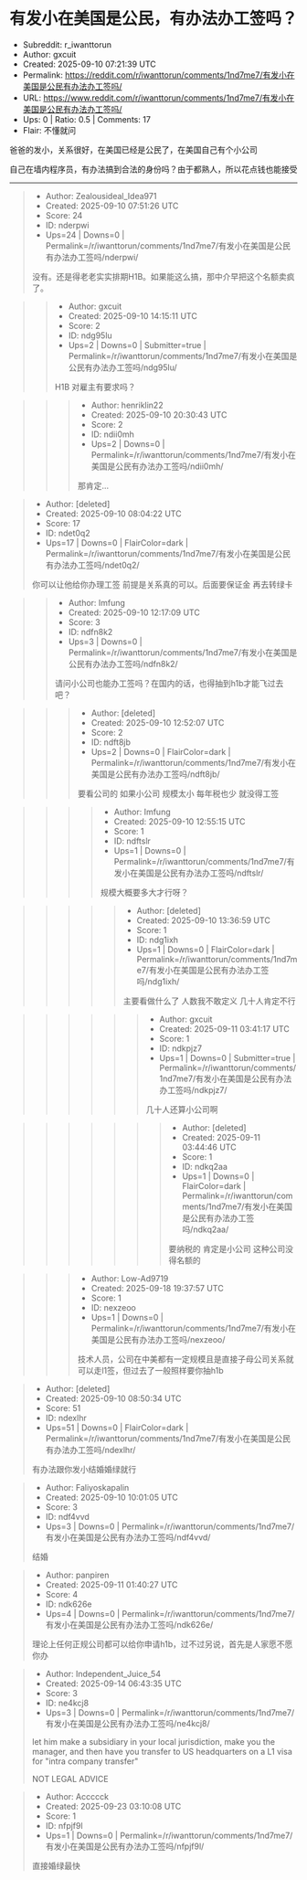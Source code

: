 # 有发小在美国是公民，有办法办工签吗？

- Subreddit: r_iwanttorun
- Author: gxcuit
- Created: 2025-09-10 07:21:39 UTC
- Permalink: https://reddit.com/r/iwanttorun/comments/1nd7me7/有发小在美国是公民有办法办工签吗/
- URL: https://www.reddit.com/r/iwanttorun/comments/1nd7me7/有发小在美国是公民有办法办工签吗/
- Ups: 0 | Ratio: 0.5 | Comments: 17
- Flair: 不懂就问


爸爸的发小，关系很好，在美国已经是公民了，在美国自己有个小公司

自己在墙内程序员，有办法搞到合法的身份吗？由于都熟人，所以花点钱也能接受


---

> - Author: Zealousideal_Idea971
> - Created: 2025-09-10 07:51:26 UTC
> - Score: 24
> - ID: nderpwi
> - Ups=24 | Downs=0 | Permalink=/r/iwanttorun/comments/1nd7me7/有发小在美国是公民有办法办工签吗/nderpwi/
>
> 没有。还是得老老实实排期H1B。如果能这么搞，那中介早把这个名额卖疯了。

>> - Author: gxcuit
>> - Created: 2025-09-10 14:15:11 UTC
>> - Score: 2
>> - ID: ndg95lu
>> - Ups=2 | Downs=0 | Submitter=true | Permalink=/r/iwanttorun/comments/1nd7me7/有发小在美国是公民有办法办工签吗/ndg95lu/
>>
>> H1B  对雇主有要求吗？

>>> - Author: henriklin22
>>> - Created: 2025-09-10 20:30:43 UTC
>>> - Score: 2
>>> - ID: ndii0mh
>>> - Ups=2 | Downs=0 | Permalink=/r/iwanttorun/comments/1nd7me7/有发小在美国是公民有办法办工签吗/ndii0mh/
>>>
>>> 那肯定…

> - Author: [deleted]
> - Created: 2025-09-10 08:04:22 UTC
> - Score: 17
> - ID: ndet0q2
> - Ups=17 | Downs=0 | FlairColor=dark | Permalink=/r/iwanttorun/comments/1nd7me7/有发小在美国是公民有办法办工签吗/ndet0q2/
>
> 你可以让他给你办理工签 前提是关系真的可以。后面要保证金 再去转绿卡

>> - Author: Imfung
>> - Created: 2025-09-10 12:17:09 UTC
>> - Score: 3
>> - ID: ndfn8k2
>> - Ups=3 | Downs=0 | Permalink=/r/iwanttorun/comments/1nd7me7/有发小在美国是公民有办法办工签吗/ndfn8k2/
>>
>> 请问小公司也能办工签吗？在国内的话，也得抽到h1b才能飞过去吧？

>>> - Author: [deleted]
>>> - Created: 2025-09-10 12:52:07 UTC
>>> - Score: 2
>>> - ID: ndft8jb
>>> - Ups=2 | Downs=0 | FlairColor=dark | Permalink=/r/iwanttorun/comments/1nd7me7/有发小在美国是公民有办法办工签吗/ndft8jb/
>>>
>>> 要看公司的 如果小公司 规模太小 每年税也少 就没得工签

>>>> - Author: Imfung
>>>> - Created: 2025-09-10 12:55:15 UTC
>>>> - Score: 1
>>>> - ID: ndftslr
>>>> - Ups=1 | Downs=0 | Permalink=/r/iwanttorun/comments/1nd7me7/有发小在美国是公民有办法办工签吗/ndftslr/
>>>>
>>>> 规模大概要多大才行呀？

>>>>> - Author: [deleted]
>>>>> - Created: 2025-09-10 13:36:59 UTC
>>>>> - Score: 1
>>>>> - ID: ndg1ixh
>>>>> - Ups=1 | Downs=0 | FlairColor=dark | Permalink=/r/iwanttorun/comments/1nd7me7/有发小在美国是公民有办法办工签吗/ndg1ixh/
>>>>>
>>>>> 主要看做什么了 人数我不敢定义 几十人肯定不行

>>>>>> - Author: gxcuit
>>>>>> - Created: 2025-09-11 03:41:17 UTC
>>>>>> - Score: 1
>>>>>> - ID: ndkpjz7
>>>>>> - Ups=1 | Downs=0 | Submitter=true | Permalink=/r/iwanttorun/comments/1nd7me7/有发小在美国是公民有办法办工签吗/ndkpjz7/
>>>>>>
>>>>>> 几十人还算小公司啊

>>>>>>> - Author: [deleted]
>>>>>>> - Created: 2025-09-11 03:44:46 UTC
>>>>>>> - Score: 1
>>>>>>> - ID: ndkq2aa
>>>>>>> - Ups=1 | Downs=0 | FlairColor=dark | Permalink=/r/iwanttorun/comments/1nd7me7/有发小在美国是公民有办法办工签吗/ndkq2aa/
>>>>>>>
>>>>>>> 要纳税的 肯定是小公司 这种公司没得名额的

>>> - Author: Low-Ad9719
>>> - Created: 2025-09-18 19:37:57 UTC
>>> - Score: 1
>>> - ID: nexzeoo
>>> - Ups=1 | Downs=0 | Permalink=/r/iwanttorun/comments/1nd7me7/有发小在美国是公民有办法办工签吗/nexzeoo/
>>>
>>> 技术人员，公司在中美都有一定规模且是直接子母公司关系就可以走l1签，但过去了一般照样要你抽h1b

> - Author: [deleted]
> - Created: 2025-09-10 08:50:34 UTC
> - Score: 51
> - ID: ndexlhr
> - Ups=51 | Downs=0 | FlairColor=dark | Permalink=/r/iwanttorun/comments/1nd7me7/有发小在美国是公民有办法办工签吗/ndexlhr/
>
> 有办法跟你发小结婚婚绿就行

> - Author: Faliyoskapalin
> - Created: 2025-09-10 10:01:05 UTC
> - Score: 3
> - ID: ndf4vvd
> - Ups=3 | Downs=0 | Permalink=/r/iwanttorun/comments/1nd7me7/有发小在美国是公民有办法办工签吗/ndf4vvd/
>
> 结婚

> - Author: panpiren
> - Created: 2025-09-11 01:40:27 UTC
> - Score: 4
> - ID: ndk626e
> - Ups=4 | Downs=0 | Permalink=/r/iwanttorun/comments/1nd7me7/有发小在美国是公民有办法办工签吗/ndk626e/
>
> 理论上任何正规公司都可以给你申请h1b，过不过另说，首先是人家愿不愿你办

> - Author: Independent_Juice_54
> - Created: 2025-09-14 06:43:35 UTC
> - Score: 3
> - ID: ne4kcj8
> - Ups=3 | Downs=0 | Permalink=/r/iwanttorun/comments/1nd7me7/有发小在美国是公民有办法办工签吗/ne4kcj8/
>
> let him make a subsidiary in your local jurisdiction, make you the manager, and then have you transfer to US headquarters on a L1 visa for "intra company transfer" 
> 
>   
> NOT LEGAL ADVICE

> - Author: Accccck
> - Created: 2025-09-23 03:10:08 UTC
> - Score: 1
> - ID: nfpjf9l
> - Ups=1 | Downs=0 | Permalink=/r/iwanttorun/comments/1nd7me7/有发小在美国是公民有办法办工签吗/nfpjf9l/
>
> 直接婚绿最快
